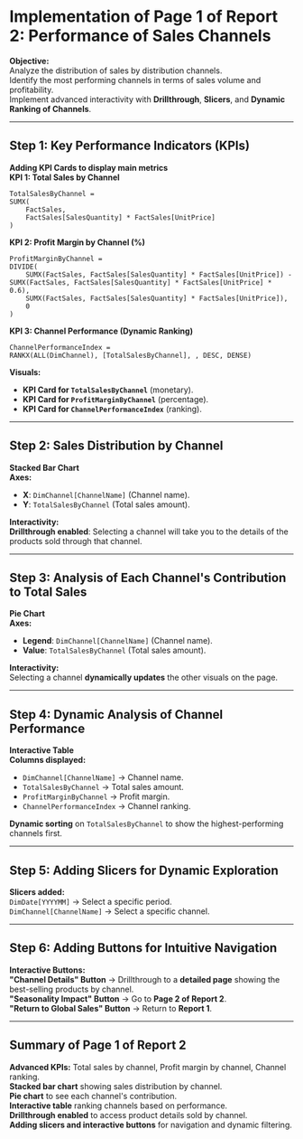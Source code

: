# **Implementation of Page 1 of Report 2: Performance of Sales Channels**

**Objective:**  
Analyze the distribution of sales by distribution channels.  
Identify the most performing channels in terms of sales volume and profitability.  
Implement advanced interactivity with **Drillthrough**, **Slicers**, and **Dynamic Ranking of Channels**.

---

## **Step 1: Key Performance Indicators (KPIs)**  
**Adding KPI Cards to display main metrics**  
**KPI 1: Total Sales by Channel**  
```DAX
TotalSalesByChannel = 
SUMX(
    FactSales, 
    FactSales[SalesQuantity] * FactSales[UnitPrice]
)
```
**KPI 2: Profit Margin by Channel (%)**  
```DAX
ProfitMarginByChannel = 
DIVIDE(
    SUMX(FactSales, FactSales[SalesQuantity] * FactSales[UnitPrice]) - SUMX(FactSales, FactSales[SalesQuantity] * FactSales[UnitPrice] * 0.6), 
    SUMX(FactSales, FactSales[SalesQuantity] * FactSales[UnitPrice]),
    0
)
```
**KPI 3: Channel Performance (Dynamic Ranking)**  
```DAX
ChannelPerformanceIndex = 
RANKX(ALL(DimChannel), [TotalSalesByChannel], , DESC, DENSE)
```

**Visuals:**  
- **KPI Card for `TotalSalesByChannel`** (monetary).  
- **KPI Card for `ProfitMarginByChannel`** (percentage).  
- **KPI Card for `ChannelPerformanceIndex`** (ranking).  

---

## **Step 2: Sales Distribution by Channel**  
**Stacked Bar Chart**  
**Axes:**  
- **X**: `DimChannel[ChannelName]` (Channel name).  
- **Y**: `TotalSalesByChannel` (Total sales amount).  

**Interactivity:**  
**Drillthrough enabled**: Selecting a channel will take you to the details of the products sold through that channel.

---

## **Step 3: Analysis of Each Channel's Contribution to Total Sales**  
**Pie Chart**  
**Axes:**  
- **Legend**: `DimChannel[ChannelName]` (Channel name).  
- **Value**: `TotalSalesByChannel` (Total sales amount).  

**Interactivity:**  
Selecting a channel **dynamically updates** the other visuals on the page.

---

## **Step 4: Dynamic Analysis of Channel Performance**  
**Interactive Table**  
**Columns displayed:**  
- `DimChannel[ChannelName]` → Channel name.  
- `TotalSalesByChannel` → Total sales amount.  
- `ProfitMarginByChannel` → Profit margin.  
- `ChannelPerformanceIndex` → Channel ranking.  

**Dynamic sorting** on `TotalSalesByChannel` to show the highest-performing channels first.

---

## **Step 5: Adding Slicers for Dynamic Exploration**  
**Slicers added:**  
`DimDate[YYYYMM]` → Select a specific period.  
`DimChannel[ChannelName]` → Select a specific channel.

---

## **Step 6: Adding Buttons for Intuitive Navigation**  
**Interactive Buttons:**  
**"Channel Details" Button** → Drillthrough to a **detailed page** showing the best-selling products by channel.  
**"Seasonality Impact" Button** → Go to **Page 2 of Report 2**.  
**"Return to Global Sales" Button** → Return to **Report 1**.

---

## **Summary of Page 1 of Report 2**  
**Advanced KPIs:** Total sales by channel, Profit margin by channel, Channel ranking.  
**Stacked bar chart** showing sales distribution by channel.  
**Pie chart** to see each channel's contribution.  
**Interactive table** ranking channels based on performance.  
**Drillthrough enabled** to access product details sold by channel.  
**Adding slicers and interactive buttons** for navigation and dynamic filtering.
